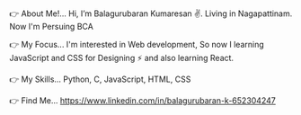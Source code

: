 👉 About Me!... Hi, I’m Balagurubaran Kumaresan ✌. Living in Nagapattinam. Now I'm Persuing BCA

👉 My Focus... I'm interested in Web development, So now I learning JavaScript and CSS for Designing ⚡ and also learning React. 

👉 My Skills... Python, C, JavaScript, HTML, CSS

👉 Find Me...
https://www.linkedin.com/in/balagurubaran-k-652304247

<!---
Balagurubarann/Balagurubarann is a ✨ special ✨ repository because its `README.md` (this file) appears on your GitHub profile.
You can click the Preview link to take a look at your changes.
